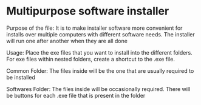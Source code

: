 # Multipurpose software installer

Purpose of the file:
It is to make installer software more convenient for installs over multiple computers with different software needs. The installer will run one after another when they are all done


Usage:
Place the exe files that you want to install into the different folders. For exe files within nested folders, create a shortcut to the .exe file.

Common Folder: The files inside will be the one that are usually required to be installed

Softwares Folder: The files inside will be occasionally required. There will be buttons for each .exe file that is present in the folder










